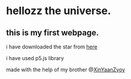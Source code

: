 # hellozz the universe.
## this is my first webpage.

i have downloaded the star from [here](https://www.google.com/url?sa=i&source=images&cd=&cad=rja&uact=8&ved=2ahUKEwjJ1Z-8h5vjAhUVbisKHcGXCykQjxx6BAgBEAI&url=https%3A%2F%2Fpixy.org%2F4636538%2F&psig=AOvVaw3TYvCSYw3uOlCGELkeqECF&ust=1562322287969003)

i have used p5.js library

made with the help of my brother @[XinYaanZyoy](https://github.com/XinYaanZyoy)
